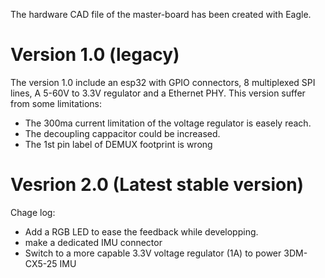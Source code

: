 The hardware CAD file of the master-board has been created with Eagle.

# Version 1.0 (legacy)
The version 1.0 include an esp32 with GPIO connectors, 8 multiplexed SPI lines, A 5-60V to 3.3V regulator and a Ethernet PHY.
This version suffer from some limitations:
 * The 300ma current limitation of the voltage regulator is easely reach. 
 * The decoupling cappacitor could be increased.
 * The 1st pin label of DEMUX footprint is wrong
 
# Vesrion 2.0 (Latest stable version)
Chage log:
 * Add a RGB LED to ease the feedback while developping.
 * make a dedicated IMU connector
 * Switch to a more capable 3.3V voltage regulator (1A) to power 3DM-CX5-25 IMU
 
